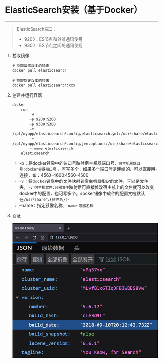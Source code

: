 # ElasticSearch安装（基于Docker）

---

>ElasticSearch端口：
>
>-   9200：ES节点和外部通讯使用
>-   9300：ES节点之间的通讯使用



1.   拉取镜像

     ```
     # 拉取最高版本的镜像
     docker pull elasticsearch
     
     # 拉取指定版本的镜像
     docker pull elasticsearch:xxx
     ```

     

2.   创建并运行容器

     ```
     docker 
         run 
             -d 
             -p 9200:9200 
             -p 9300:9300 
             -v /opt/myapp/elasticsearch/config/elasticsearch.yml:/usr/share/elasticsearch/config/elasticsearch.yml 
             -v  /opt/myapp/elasticsearch/config/jvm.options:/usr/share/elasticsearch/config/jvm.options 
             --name elasticsearch 
         elasticsearch
     ```

     -   -p：将docker镜像中的端口号映射宿主机器端口号，`宿主机器端口号:docker容器端口号` ，可写多个，如果多个端口号是连续的，可以直接用-连接，如：4560-4600:4560-4600
     -   -v：将docker镜像中的文件映射到宿主机器指定的文件，可以是文件夹，`-v 宿主机文件:容器文件`映射后可直接修改宿主机上的文件就可以改变docker中的配置，也可写多个。docker镜像中软件的配置文档默认在`/usr/share”/{软件名}`下
     -   –name：指定镜像名称,`--name 容器名称`

3.   验证

     ![image-20211019101014303](markdown/ElasticSearch安装（基于Docker）.assets/image-20211019101014303.png)
